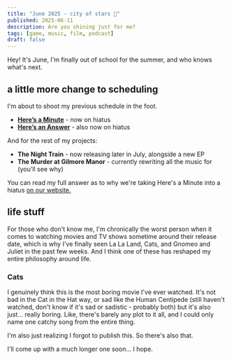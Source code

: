 ```yaml
---
title: "June 2025 - city of stars 🌃"
published: 2025-06-11
description: Are you shining just for me?
tags: [game, music, film, podcast]
draft: false
---
```

Hey! It's June, I'm finally out of school for the summer, and who knows what's next.

## a little more change to scheduling

I'm about to shoot my previous schedule in the foot.

- **[Here’s a Minute](https://www.heresaminute.com)** - now on hiatus
- **[Here’s an Answer](https://www.heresaminute.com)** - also now on hiatus

And for the rest of my projects:

- **The Night Train** - now releasing later in July, alongside a new EP
- **The Murder at Gilmore Manor** - currently rewriting all the music for (you'll see why)

You can read my full answer as to why we're taking Here's a Minute into a hiatus [on our website.](https://heresaminute.com/posts/blog/june-2025/)

## life stuff

For those who don't know me, I'm chronically the worst person when it comes to watching movies and TV shows sometime around their release date, which
is why I've finally seen La La Land, Cats, and Gnomeo and Juliet in the past few weeks. And I think one of these has reshaped my entire philosophy around life.

### Cats

I genuinely think this is the most boring movie I've ever watched. It's not bad in the Cat in the Hat way, or sad like the Human Centipede (still haven't watched, don't know if it's sad or sadistic - probably both)
but it's also just... really boring. Like, there's barely any plot to it all, and I could only name one catchy song from the entire thing.

I'm also just realizing I forgot to publish this. So there's also that.

I'll come up with a much longer one soon... I hope.

